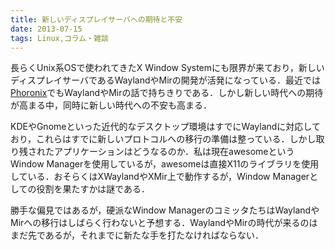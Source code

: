 ```yaml
---
title: 新しいディスプレイサーバへの期待と不安
date: 2013-07-15
tags: Linux,コラム・雑談
---
```


長らくUnix系OSで使われてきたX Window Systemにも限界が来ており，新しいディスプレイサーバであるWaylandやMirの開発が活発になっている．最近では[Phoronix](http://www.phoronix.com/)でもWaylandやMirの話で持ちきりである．しかし新しい時代への期待が高まる中，同時に新しい時代への不安も高まる．

KDEやGnomeといった近代的なデスクトップ環境はすでにWaylandに対応しており，これらはすでに新しいプロトコルへの移行の準備は整っている．しかし取り残されたアプリケーションはどうなるのか．私は現在awesomeというWindow Managerを使用しているが，awesomeは直接X11のライブラリを使用している．おそらくはXWaylandやXMir上で動作するが，Window Managerとしての役割を果たすかは謎である．

勝手な偏見ではあるが，硬派なWindow ManagerのコミッタたちはWaylandやMirへの移行はしばらく行わないと予想する．WaylandやMirの時代が来るのはまだ先であるが，それまでに新たな手を打たなければならない．

